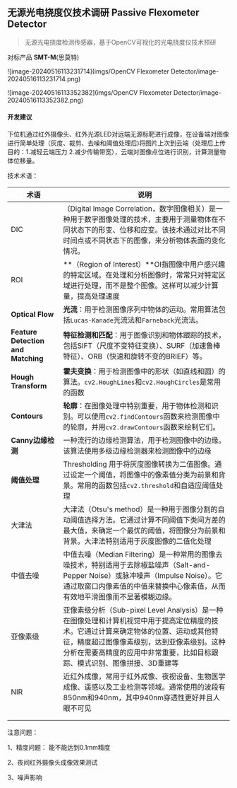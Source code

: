 ## 无源光电挠度仪技术调研 Passive Flexometer Detector

> 无源光电挠度检测传感器，基于OpenCV可视化的光电挠度仪技术预研

对标产品 **SMT-M**(思莫特)

![image-20240516113231714](imgs/OpenCV Flexometer Detector/image-20240516113231714.png)

![image-20240516113352382](imgs/OpenCV Flexometer Detector/image-20240516113352382.png)



#### 开发建议

下位机通过红外摄像头、红外光源LED对远端无源标靶进行成像，在设备端对图像进行简单处理（灰度、裁剪、去噪和阈值处理后)将图片上次到云端（处理后上传目的：1.减轻云端压力 2.减少传输带宽），云端对图像点位进行识别，计算测量物体位移量。



技术术语：

| 术语                               | 说明                                                         |
| ---------------------------------- | ------------------------------------------------------------ |
| DIC                                | （Digital Image Correlation，数字图像相关）是一种用于数字图像处理的技术，主要用于测量物体在不同状态下的形变、位移和应变。该技术通过对比不同时间点或不同状态下的图像，来分析物体表面的变化情况。 |
| ROI                                | **（Region of Interest）**OI指图像中用户感兴趣的特定区域。在处理和分析图像时，常常只对特定区域进行处理，而不是整个图像。这样可以减少计算量，提高处理速度 |
| **Optical Flow**                   | **光流**：用于检测图像序列中物体的运动。常用算法包括`Lucas-Kanade`光流法和`Farneback`光流法。 |
| **Feature Detection and Matching** | **特征检测和匹配**：用于图像识别和物体跟踪的技术，包括SIFT（尺度不变特征变换）、SURF（加速鲁棒特征）、ORB（快速和旋转不变的BRIEF）等。 |
| **Hough Transform**                | **霍夫变换**：用于检测图像中的形状（如直线和圆）的算法。`cv2.HoughLines`和`cv2.HoughCircles`是常用的函数 |
| **Contours**                       | **轮廓**：在图像处理中特别重要，用于物体检测和识别。可以使用`cv2.findContours`函数来检测图像中的轮廓，并用`cv2.drawContours`函数来绘制它们。 |
| **Canny边缘检测**                  | 一种流行的边缘检测算法，用于检测图像中的边缘。该算法使用多级边缘检测器来检测图像中的边缘 |
| **阈值处理**                       | Thresholding 用于将灰度图像转换为二值图像。通过设定一个阈值，将图像中的像素值分类为前景和背景。常用的函数包括`cv2.threshold`和自适应阈值处理 |
| 大津法                             | 大津法（Otsu's method）是一种用于图像分割的自动阈值选择方法。它通过计算不同阈值下类间方差的最大值，来确定一个最优的阈值，将图像分为前景和背景。大津法特别适用于灰度图像的二值化处理 |
| 中值去噪                           | 中值去噪（Median Filtering）是一种常用的图像去噪技术，特别适用于去除椒盐噪声（Salt-and-Pepper Noise）或脉冲噪声（Impulse Noise）。它通过取窗口内像素值的中值来替换中心像素值，从而有效地平滑图像而不显著模糊边缘。 |
| 亚像素级                           | 亚像素级分析（Sub-pixel Level Analysis）是一种在图像处理和计算机视觉中用于提高定位精度的技术。它通过计算来确定物体的位置、运动或其他特征，精度超过图像像素级别，达到亚像素级别。这种分析在需要高精度的应用中非常重要，比如目标跟踪、模式识别、图像拼接、3D重建等 |
| NIR                                | 近红外成像，常用于红外成像、夜视设备、生物医学成像、遥感以及工业检测等领域。通常使用的波段有850nm和940nm，其中940nm穿透性更好并且人眼不可见 |
|                                    |                                                              |
|                                    |                                                              |





注意问题：

1、精度问题： 能不能达到0.1mm精度

2、夜间红外摄像头成像效果测试

3、噪声影响